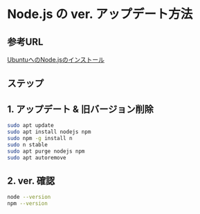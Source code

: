 # Node.js の ver. アップデート方法

## 参考URL

[UbuntuへのNode.jsのインストール](https://zenn.dev/toyonobu/articles/20230121-node-install-for-ubuntu)

## ステップ

## 1. アップデート & 旧バージョン削除

```bash
sudo apt update
sudo apt install nodejs npm
sudo npm -g install n
sudo n stable
sudo apt purge nodejs npm
sudo apt autoremove
```

## 2. ver. 確認
```bash
node --version
npm --version
```